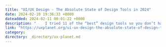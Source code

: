 ```yaml
---
title: "UI/UX Design - The Absolute State of Design Tools in 2024"
date: 2024-02-10 19:36:33 +0000
dateadded: 2024-02-11 00:01:22 +0000
description: "    I tried 11 of the “best” design tools so you don’t have to. These are my findings, what options you actually have besides Figma, and…  Continue reading on UX Planet »  "
link: "https://uxplanet.org/ui-ux-design-the-absolute-state-of-design-tools-in-2024-ac077460a1d7?source=rss----819cc2aaeee0---4"
category:
directory: _directory/ux-planet.md
---
```

